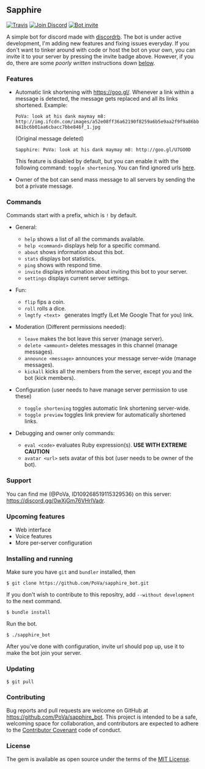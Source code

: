 ## Sapphire
[![Travis](https://img.shields.io/travis/PoVa/sapphire_bot.svg?maxAge=2592000)](https://travis-ci.org/PoVa/sapphire_bot)
[![Join Discord](https://img.shields.io/badge/discord-join-7289DA.svg)](https://discord.gg/0wXjGm76VHrlVadr)
[![Bot invite](https://img.shields.io/badge/bot-invite-333399.svg)](https://discordapp.com/oauth2/authorize?&client_id=169055390552686592&scope=bot&permissions=66321471)

A simple bot for discord made with [discordrb](https://github.com/meew0/discordrb). The bot is under active development, I'm adding new features and fixing issues everyday. If you don't want to tinker around with code or host the bot on your own, you can invite it to your server by pressing the invite badge above. However, if you do, there are some *poorly written* instructions down [below](https://github.com/PoVa/sapphire_bot#installation).

### Features

* Automatic link shortening with https://goo.gl/. Whenever a link within a message is detected, the message gets replaced and all its links shortened. Example:

  `PoVa: look at his dank maymay m8: http://img.ifcdn.com/images/a52e08ff36a62190f8259a6b5e9aa2f9f9a86bb841bc6b01aa6cbacc7bbe846f_1.jpg`

  (Original message deleted)

  `Sapphire: PoVa: look at his dank maymay m8: http://goo.gl/U7GO0D`

  This feature is disabled by default, but you can enable it with the following command: `toggle shortening`. You can find ignored urls [here](https://github.com/PoVa/sapphire_bot/blob/master/data/ignored_urls.yml).

* Owner of the bot can send mass message to all servers by sending the bot a private message.

### Commands

Commands start with a prefix, which is `!` by default.

* General:
  * `help` shows a list of all the commands available.
  * `help <command>` displays help for a specific command.
  * `about` shows information about this bot.
  * `stats` displays bot statistics.
  * `ping` shows with respond time.
  * `invite` displays information about inviting this bot to your server.
  * `settings` displays current server settings.

* Fun:

  * `flip` fips a coin.
  * `roll` rolls a dice.
  * `lmgtfy <text> ` generates lmgtfy (Let Me Google That for you) link.

* Moderation (Different permissions needed):

  * `leave` makes the bot leave this server (manage server).
  * `delete <ammount>` deletes messages in this channel (manage messages).
  * `announce <message>` announces your message server-wide (manage messages).
  * `kickall` kicks all the members from the server, except you and the bot (kick members).

* Configuration (user needs to have manage server permission to use these)

  * `toggle shortening` toggles automatic link shortening server-wide.
  * `toggle preview` toggles link preview for automatically shortened links.

* Debugging and owner only commands:

  * `eval <code>` evaluates Ruby expression(s). **USE WITH EXTREME CAUTION**
  * `avatar <url>` sets avatar of this bot (user needs to be owner of the bot).


### Support

You can find me (@PoVa, ID109268519115329536) on this server: https://discord.gg/0wXjGm76VHrlVadr.

### Upcoming features

* Web interface
* Voice features
* More per-server configuration

### Installing and running
Make sure you have `git` and `bundler` installed, then

   `$ git clone https://github.com/PoVa/sapphire_bot.git`

If you don't wish to contribute to this repositry, add `--without development` to the next command.

   `$ bundle install`

Run the bot.

   `$ ./sapphire_bot`

After you've done with configuration, invite url should pop up, use it to make the bot join your server.

### Updating

  `$ git pull`

### Contributing

Bug reports and pull requests are welcome on GitHub at https://github.com/PoVa/sapphire_bot. This project is intended to be a safe, welcoming space for collaboration, and contributors are expected to adhere to the [Contributor Covenant](http://contributor-covenant.org) code of conduct.


### License

The gem is available as open source under the terms of the [MIT License](http://opensource.org/licenses/MIT).
